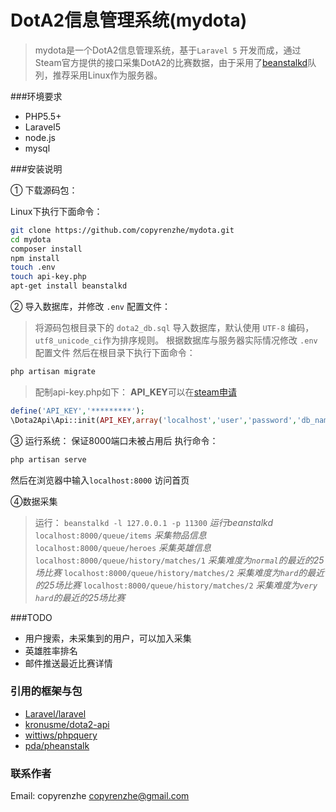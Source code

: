 # DotA2信息管理系统(mydota)

> mydota是一个DotA2信息管理系统，基于`Laravel 5` 开发而成，通过Steam官方提供的接口采集DotA2的比赛数据，由于采用了[beanstalkd](https://github.com/kr/beanstalkd)队列，推荐采用Linux作为服务器。

###环境要求
* PHP5.5+
* Laravel5
* node.js 
* mysql



###安装说明

① 下载源码包：

Linux下执行下面命令：

```bash
git clone https://github.com/copyrenzhe/mydota.git
cd mydota
composer install
npm install
touch .env
touch api-key.php
apt-get install beanstalkd
```
② 导入数据库，并修改 `.env` 配置文件：

>将源码包根目录下的 `dota2_db.sql` 导入数据库，默认使用 `UTF-8` 编码，`utf8_unicode_ci`作为排序规则。
根据数据库与服务器实际情况修改 `.env` 配置文件
然后在根目录下执行下面命令：
```bash
php artisan migrate
```

>配制api-key.php如下：
>**API_KEY**可以在[steam申请](http://steamcommunity.com/dev/apikey)
```php
define('API_KEY','*********');	
\Dota2Api\Api::init(API_KEY,array('localhost','user','password','db_name',''),true);	//根椐数据库实际情况修改
```


③ 运行系统：
保证8000端口未被占用后
执行命令：
```bash
php artisan serve
```
然后在浏览器中输入`localhost:8000` 访问首页

④数据采集
>运行：
>`beanstalkd -l 127.0.0.1 -p 11300` 			*运行beanstalkd*
>`localhost:8000/queue/items` 				*采集物品信息*
>`localhost:8000/queue/heroes` 				*采集英雄信息*
>`localhost:8000/queue/history/matches/1` 	*采集难度为`normal`的最近的25场比赛*
>`localhost:8000/queue/history/matches/2` 	*采集难度为`hard`的最近的25场比赛*
>`localhost:8000/queue/history/matches/2` 	*采集难度为`very hard`的最近的25场比赛*

###TODO
* 用户搜索，未采集到的用户，可以加入采集
* 英雄胜率排名
* 邮件推送最近比赛详情


### 引用的框架与包
* [Laravel/laravel](https://github.com/laravel/laravel)
* [kronusme/dota2-api](https://github.com/kronusme/dota2-api)
* [wittiws/phpquery](https://github.com/wittiws/phpquery)
* [pda/pheanstalk](https://github.com/pda/pheanstalk)

### 联系作者
Email: copyrenzhe <copyrenzhe@gmail.com>  
